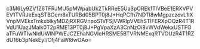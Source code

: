 c3M6Ly9ZV1Z6TFRJMU5pMWpabUk2TkRReE5Ua3pOREk1TlVBeE1ERXVPVEV1TVRJeExqSTBOem8xTURBd05BPT0j8J+HqPCfh7NDTl8wMgpzczovL1lXVnpMVEkxTmkxblkyMDZjRXRGVnpoS1VFSjVWRlpVVEhSTlFERXpOQzR4T1RVdU1UazJMalk0T2pRME13PT0j8J+PgVpaXzA3CnNzOi8vWVdWekxUSTFOaTFuWTIwNldUWlNPWEJCZEhaNGVIcHRSME5BTVRNMExqRTVOUzR4T1RZdU16b3pNekEyI/Cfj4FaWl8wOAo=